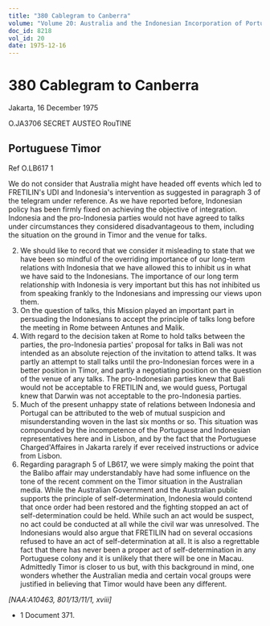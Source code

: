 ```yaml
---
title: "380 Cablegram to Canberra"
volume: "Volume 20: Australia and the Indonesian Incorporation of Portuguese Timor, 1974-1976"
doc_id: 8218
vol_id: 20
date: 1975-12-16
---
```


# 380 Cablegram to Canberra

Jakarta, 16 December 1975

O.JA3706 SECRET AUSTEO RouTINE

## Portuguese Timor

Ref O.LB617 1

We do not consider that Australia might have headed off events which led to FRETILIN's UDI and Indonesia's intervention as suggested in paragraph 3 of the telegram under reference. As we have reported before, Indonesian policy has been firmly fixed on achieving the objective of integration. Indonesia and the pro-Indonesia parties would not have agreed to talks under circumstances they considered disadvantageous to them, including the situation on the ground in Timor and the venue for talks.

  2. We should like to record that we consider it misleading to state that we have been so mindful of the overriding importance of our long-term relations with Indonesia that we have allowed this to inhibit us in what we have said to the Indonesians. The importance of our long­ term relationship with Indonesia is very important but this has not inhibited us from speaking frankly to the Indonesians and impressing our views upon them.
  3. On the question of talks, this Mission played an important part in persuading the Indonesians to accept the principle of talks long before the meeting in Rome between Antunes and Malik.
  4. With regard to the decision taken at Rome to hold talks between the parties, the pro­-Indonesia parties' proposal for talks in Bali was not intended as an absolute rejection of the invitation to attend talks. It was partly an attempt to stall talks until the pro-Indonesian forces were in a better position in Timor, and partly a negotiating position on the question of the venue of any talks. The pro-Indonesian parties knew that Bali would not be acceptable to FRETILIN and, we would guess, Portugal knew that Darwin was not acceptable to the pro­-Indonesia parties.
  5. Much of the present unhappy state of relations between Indonesia and Portugal can be attributed to the web of mutual suspicion and misunderstanding woven in the last six months or so. This situation was compounded by the incompetence of the Portuguese and Indonesian representatives here and in Lisbon, and by the fact that the Portuguese Charged'Affaires in Jakarta rarely if ever received instructions or advice from Lisbon.
  6. Regarding paragraph 5 of LB617, we were simply making the point that the Balibo affair may understandably have had some influence on the tone of the recent comment on the Timor situation in the Australian media. While the Australian Government and the Australian public supports the principle of self-determination, Indonesia would contend that once order had been restored and the fighting stopped an act of self-determination could be held. While such an act would be suspect, no act could be conducted at all while the civil war was unresolved. The Indonesians would also argue that FRETILIN had on several occasions refused to have an act of self-determination at all. It is also a regrettable fact that there has never been a proper act of self-determination in any Portuguese colony and it is unlikely that there will be one in Macau. Admittedly Timor is closer to us but, with this background in mind, one wonders whether the Australian media and certain vocal groups were justified in believing that Timor would have been any different.



_[NAA:A10463, 801/13/11/1, xviii]_

  * 1 Document 371.



